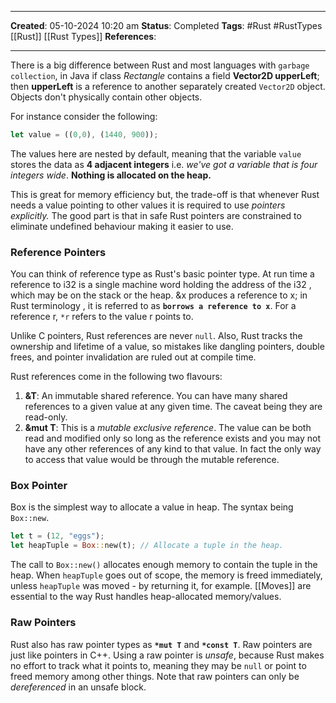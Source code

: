 _____
**Created**: 05-10-2024 10:20 am
**Status**: Completed
**Tags**: #Rust #RustTypes [[Rust]] [[Rust Types]]
**References**: 
______

There is a big difference between Rust and most languages with `garbage collection`, in Java if class *Rectangle* contains a field **Vector2D upperLeft**; then **upperLeft** is a reference to another separately created `Vector2D` object. Objects don't physically contain other objects.

For instance consider the following:
```rust
let value = ((0,0), (1440, 900));
```
The values here are nested by default, meaning that the variable `value` stores the data as **4 adjacent integers** i.e. *we've got a variable that is four integers wide*.
**Nothing is allocated on the heap.**

This is great for memory efficiency but, the trade-off is that whenever Rust needs a value pointing to other values it is required to use *pointers explicitly.* The good part is that in safe Rust pointers are constrained to eliminate undefined behaviour making it easier to use.

### Reference Pointers
You can think of reference type as Rust's basic pointer type.
At run time a reference to i32 is a single machine word holding the address of the i32 , which may be on the stack or the heap. &x produces a reference to x; in Rust terminology , it is referred to as **`borrows a reference to x`**. For a reference r, `*r` refers to the value r points to.

Unlike C pointers, Rust references are never `null`. Also, Rust tracks the ownership and lifetime of a value, so mistakes like dangling pointers, double frees, and pointer invalidation are ruled out at compile time.

Rust references come in the following two flavours:
1. **&T**: An immutable shared reference. You can have many shared references to a given value at any given time. The caveat being they are read-only.
2. **&mut T**: This is a *mutable exclusive reference*. The value can be both read and modified only so long as the reference exists and you may not have any other references of any kind to that value. In fact the only way to access that value would be through the mutable reference.

### Box Pointer
Box is the simplest way to allocate a value in heap. The syntax being `Box::new`.
```rust
let t = (12, "eggs");
let heapTuple = Box::new(t); // Allocate a tuple in the heap.
```

The call to `Box::new()` allocates enough memory to contain the tuple in the heap. When `heapTuple` goes out of scope, the memory is freed immediately, unless `heapTuple` was moved - by returning it, for example. [[Moves]] are essential to the way Rust handles heap-allocated memory/values.


### Raw Pointers
Rust also has raw pointer types as **`*mut T`** and **`*const T`**. Raw pointers are just like pointers in C++. Using a raw pointer is *unsafe*, because Rust makes no effort to track what it points to, meaning they may be `null` or point to freed memory among other things. 
Note that raw pointers can only be *dereferenced* in an unsafe block. 
